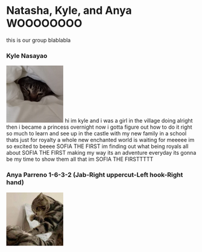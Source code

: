 # Natasha, Kyle, and Anya WOOOOOOOO

this is our group blablabla  

### Kyle Nasayao
<img src="Nasayao.jpg" width="30%">  
hi im kyle and i was a girl in the village doing alright then i became a princess overnight now i gotta figure out how to do it right so much to learn and see up in the castle with my new family in a school thats just for royalty a whole new enchanted world is waiting for meeeee im so excited to beeee SOFIA THE FIRST im finding out what being royals all about SOFIA THE FIRST making my way its an adventure everyday its gonna be my time to show them all that im SOFIA THE FIRSTTTTT



### Anya Parreno 1-6-3-2 (Jab-Right uppercut-Left hook-Right hand)  
<img src="Parreno.jpg" width="30%">  
